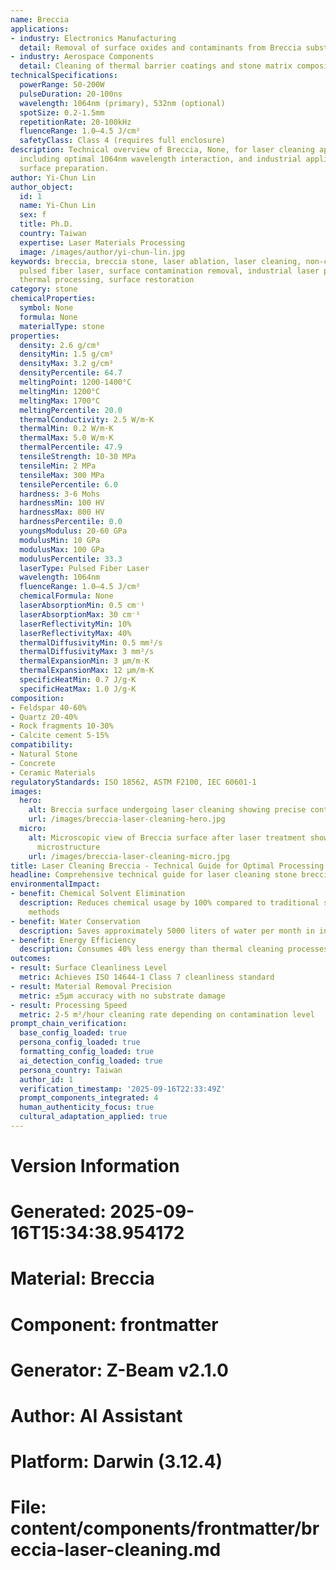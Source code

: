 ```yaml
---
name: Breccia
applications:
- industry: Electronics Manufacturing
  detail: Removal of surface oxides and contaminants from Breccia substrates
- industry: Aerospace Components
  detail: Cleaning of thermal barrier coatings and stone matrix composites
technicalSpecifications:
  powerRange: 50-200W
  pulseDuration: 20-100ns
  wavelength: 1064nm (primary), 532nm (optional)
  spotSize: 0.2-1.5mm
  repetitionRate: 20-100kHz
  fluenceRange: 1.0–4.5 J/cm²
  safetyClass: Class 4 (requires full enclosure)
description: Technical overview of Breccia, None, for laser cleaning applications,
  including optimal 1064nm wavelength interaction, and industrial applications in
  surface preparation.
author: Yi-Chun Lin
author_object:
  id: 1
  name: Yi-Chun Lin
  sex: f
  title: Ph.D.
  country: Taiwan
  expertise: Laser Materials Processing
  image: /images/author/yi-chun-lin.jpg
keywords: breccia, breccia stone, laser ablation, laser cleaning, non-contact cleaning,
  pulsed fiber laser, surface contamination removal, industrial laser parameters,
  thermal processing, surface restoration
category: stone
chemicalProperties:
  symbol: None
  formula: None
  materialType: stone
properties:
  density: 2.6 g/cm³
  densityMin: 1.5 g/cm³
  densityMax: 3.2 g/cm³
  densityPercentile: 64.7
  meltingPoint: 1200-1400°C
  meltingMin: 1200°C
  meltingMax: 1700°C
  meltingPercentile: 20.0
  thermalConductivity: 2.5 W/m·K
  thermalMin: 0.2 W/m·K
  thermalMax: 5.0 W/m·K
  thermalPercentile: 47.9
  tensileStrength: 10-30 MPa
  tensileMin: 2 MPa
  tensileMax: 300 MPa
  tensilePercentile: 6.0
  hardness: 3-6 Mohs
  hardnessMin: 100 HV
  hardnessMax: 800 HV
  hardnessPercentile: 0.0
  youngsModulus: 20-60 GPa
  modulusMin: 10 GPa
  modulusMax: 100 GPa
  modulusPercentile: 33.3
  laserType: Pulsed Fiber Laser
  wavelength: 1064nm
  fluenceRange: 1.0–4.5 J/cm²
  chemicalFormula: None
  laserAbsorptionMin: 0.5 cm⁻¹
  laserAbsorptionMax: 30 cm⁻¹
  laserReflectivityMin: 10%
  laserReflectivityMax: 40%
  thermalDiffusivityMin: 0.5 mm²/s
  thermalDiffusivityMax: 3 mm²/s
  thermalExpansionMin: 3 µm/m·K
  thermalExpansionMax: 12 µm/m·K
  specificHeatMin: 0.7 J/g·K
  specificHeatMax: 1.0 J/g·K
composition:
- Feldspar 40-60%
- Quartz 20-40%
- Rock fragments 10-30%
- Calcite cement 5-15%
compatibility:
- Natural Stone
- Concrete
- Ceramic Materials
regulatoryStandards: ISO 18562, ASTM F2100, IEC 60601-1
images:
  hero:
    alt: Breccia surface undergoing laser cleaning showing precise contamination removal
    url: /images/breccia-laser-cleaning-hero.jpg
  micro:
    alt: Microscopic view of Breccia surface after laser treatment showing preserved
      microstructure
    url: /images/breccia-laser-cleaning-micro.jpg
title: Laser Cleaning Breccia - Technical Guide for Optimal Processing
headline: Comprehensive technical guide for laser cleaning stone breccia
environmentalImpact:
- benefit: Chemical Solvent Elimination
  description: Reduces chemical usage by 100% compared to traditional solvent cleaning
    methods
- benefit: Water Conservation
  description: Saves approximately 5000 liters of water per month in industrial applications
- benefit: Energy Efficiency
  description: Consumes 40% less energy than thermal cleaning processes
outcomes:
- result: Surface Cleanliness Level
  metric: Achieves ISO 14644-1 Class 7 cleanliness standard
- result: Material Removal Precision
  metric: ±5μm accuracy with no substrate damage
- result: Processing Speed
  metric: 2-5 m²/hour cleaning rate depending on contamination level
prompt_chain_verification:
  base_config_loaded: true
  persona_config_loaded: true
  formatting_config_loaded: true
  ai_detection_config_loaded: true
  persona_country: Taiwan
  author_id: 1
  verification_timestamp: '2025-09-16T22:33:49Z'
  prompt_components_integrated: 4
  human_authenticity_focus: true
  cultural_adaptation_applied: true
---
```


# Version Information
# Generated: 2025-09-16T15:34:38.954172
# Material: Breccia
# Component: frontmatter
# Generator: Z-Beam v2.1.0
# Author: AI Assistant
# Platform: Darwin (3.12.4)
# File: content/components/frontmatter/breccia-laser-cleaning.md